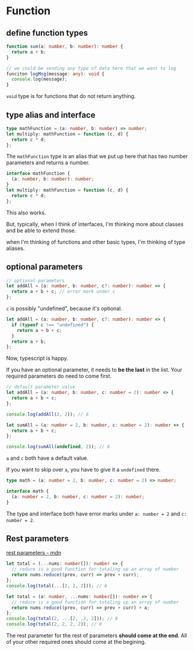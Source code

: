 # Function

## define function types

```ts
function sum(a: number, b: number): number {
  return a + b;
}
```

```ts
// we could be sending any type of data here that we want to log
funciton logMsg(message: any): void {
  console.log(message);
}
```

`void` type is for functions that do not return anything.

## type alias and interface

```ts
type mathFunction = (a: number, b: number) => number;
let multiply: mathFunction = function (c, d) {
  return c * d;
};
```

The `mathFunction` type is an alias that we put up here that has two number parameters and returns a number.

```ts
interface mathFunction {
  (a: number, b: number): number;
}
let multiply: mathFunction = function (c, d) {
  return c * d;
};
```

This also works.

But, typically, when I think of interfaces, I'm thinking more about classes and be able to extend those.

when I'm thinking of functions and other basic types, I'm thinking of type aliases.

## optional parameters

```ts
// optional parameters
let addAll = (a: number, b: number, c?: number): number => {
  return a + b + c; // error mark under c
};
```

`c` is possibly "undefined", because it's optional.

```ts
let addAll = (a: number, b: number, c?: number): number => {
  if (typeof c !== "undefined") {
    return a + b + c;
  }
  return a + b;
};
```

Now, typescript is happy.

If you have an optional parameter, it needs to **be the last** in the list.
Your required parameters do need to come first.

```ts
// default parameter value
let addAll = (a: number, b: number, c: number = 2): number => {
  return a + b + c;
};

console.log(addAll(2, 2)); // 6
```

```ts
let sumAll = (a: number = 2, b: number, c: number = 2): number => {
  return a + b + c;
};

console.log(sumAll(undefined, 2)); // 6
```

`a` and `c` both have a default value.

If you want to skip over `a`, you have to give it a `undefined` there.

```ts
type math = (a: number = 2, b: number, c: number = 2) => number;

interface math {
  (a: number = 2, b: number, c: number = 2): number;
}
```

The type and interface both have error marks under `a: number = 2` and `c: number = 2`.

## Rest parameters

[rest parameters - mdn](https://developer.mozilla.org/en-US/docs/Web/JavaScript/Reference/Functions/rest_parameters)

```ts
let total = (...nums: number[]): number => {
  // reduce is a good function for totaling up an array of number
  return nums.reduce((prev, curr) => prev + curr);
};
console.log(total(...[2, 2, 2])); // 6
```

```ts
let total = (a: number, ...nums: number[]): number => {
  // reduce is a good function for totaling up an array of number
  return nums.reduce((prev, curr) => prev + curr) + a;
};
console.log(total(2, ...[2, ,2, 2])); // 8
console.log(total(2, 2, 2, 2)); // 8
```

The rest parameter for the rest of parameters **should come at the end**.
All of your other required ones should come at the begining.
